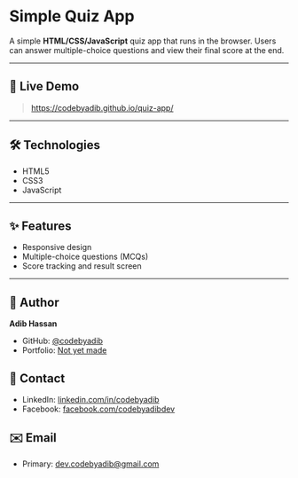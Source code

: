 # Simple Quiz App

A simple **HTML/CSS/JavaScript** quiz app that runs in the browser. Users can answer multiple-choice questions and view their final score at the end.

---

## 🔗 Live Demo
> https://codebyadib.github.io/quiz-app/

---

## 🛠️ Technologies
- HTML5  
- CSS3  
- JavaScript  

---

## ✨ Features
- Responsive design  
- Multiple-choice questions (MCQs)
- Score tracking and result screen  

---

## 👤 Author
**Adib Hassan**  

- GitHub: [@codebyadib](https://github.com/codebyadib)  
- Portfolio: [Not yet made](#)  

## 📮 Contact
- LinkedIn: [linkedin.com/in/codebyadib](https://www.linkedin.com/in/codebyadib)  
- Facebook: [facebook.com/codebyadibdev](https://www.facebook.com/codebyadibdev)  

## ✉️ Email
- Primary: dev.codebyadib@gmail.com



